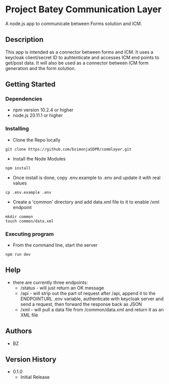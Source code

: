 # Project Batey Communication Layer

A node.js app to communicate between Forms solution and ICM.

## Description

This app is intended as a connector between forms and ICM. It uses a keycloak client/secret ID to auhtenticate and accesses ICM end points to get/post data. It will also be used as a connector between ICM form generation and the form solution.

## Getting Started

### Dependencies

- npm version 10.2.4 or higher
- node.js 20.11.1 or higher

### Installing

- Clone the Repo locally

```
git clone https://github.com/bzimonjaSDPR/commlayer.git
```

- Install the Node Modules

```
npm install
```

- Once install is done, copy .env.example to .env and update it with real values

```
cp .env.example .env
```

- Create a 'common' directory and add data.xml file to it to enable /xml endpoint

```
mkdir common
touch common/data.xml
```

### Executing program

- From the command line, start the server

```
npm run dev
```

## Help

- there are currently three endpoints:
  - /status - will just return an OK message
  - /api - will strip out the part of request after /api, append it to the ENDPOINTURL .env variable, authenticate with keycloak server and send a request, then forward the response back as JSON
  - /xml - will pull a data file from /common/data.xml and return it as an XML file

## Authors

- BZ

## Version History

- 0.1.0
  - Initial Release
